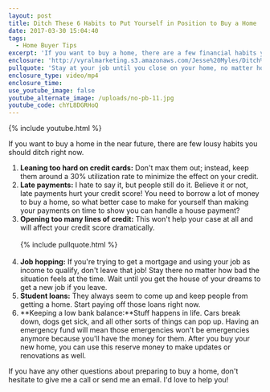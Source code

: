 ```yaml
---
layout: post
title: Ditch These 6 Habits to Put Yourself in Position to Buy a Home
date: 2017-03-30 15:04:40
tags:
  - Home Buyer Tips
excerpt: 'If you want to buy a home, there are a few financial habits you need to kick right away to put yourself in position to qualify.'
enclosure: 'http://vyralmarketing.s3.amazonaws.com/Jesse%20Myles/Ditch%20These%206%20Habits%20to%20Put%20Yourself%20in%20Position%20to%20Buy%20a%20Home.mp4'
pullquote: 'Stay at your job until you close on your home, no matter how bad the situation seems.'
enclosure_type: video/mp4
enclosure_time:
use_youtube_image: false
youtube_alternate_image: /uploads/no-pb-11.jpg
youtube_code: chYL8DGRHoQ
---
```



{% include youtube.html %}

If you want to buy a home in the near future, there are few lousy habits you should ditch right now.

1. **Leaning too hard on credit cards:** Don't max them out; instead, keep them around a 30% utilization rate to minimize the effect on your credit.
2. **Late payments:** I hate to say it, but people still do it. Believe it or not, late payments hurt your credit score! You need to borrow a lot of money to buy a home, so what better case to make for yourself than making your payments on time to show you can handle a house payment?
3. **Opening too many lines of credit:** This won't help your case at all and will affect your credit score dramatically.
   <br>
   <br>{% include pullquote.html %}
   <br>
   <br>
4. **Job hopping:** If you're trying to get a mortgage and using your job as income to qualify, don't leave that job! Stay there no matter how bad the situation feels at the time. Wait until you get the house of your dreams to get a new job if you leave.
5. **Student loans:** They always seem to come up and keep people from getting a home. Start paying off those loans right now.
6. **Keeping a low bank balance:**Stuff happens in life. Cars break down, dogs get sick, and all other sorts of things can pop up. Having an emergency fund will mean those emergencies won't be emergencies anymore because you'll have the money for them. After you buy your new home, you can use this reserve money to make updates or renovations as well.

If you have any other questions about preparing to buy a home, don't hesitate to give me a call or send me an email. I'd love to help you!